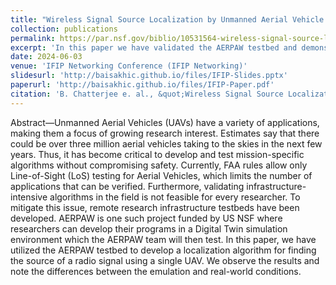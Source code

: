 ```yaml
---
title: "Wireless Signal Source Localization by Unmanned Aerial Vehicle using AERPAW Digital Twin and Testbed"
collection: publications
permalink: https://par.nsf.gov/biblio/10531564-wireless-signal-source-localization-unmanned-aerial-vehicle-using-aerpaw-digital-twin-testbed
excerpt: 'In this paper we have validated the AERPAW testbed and demonstrated how it can be utilized in verifying theoretical resarch in the real world using actual UAVs and UAV. To do this, we have developed a Source Localization algorithm where a UAV estimates the location of a Ground Rover based on the strength of the signal it emits.'
date: 2024-06-03
venue: 'IFIP Networking Conference (IFIP Networking)'
slidesurl: 'http://baisakhic.github.io/files/IFIP-Slides.pptx'
paperurl: 'http://baisakhic.github.io/files/IFIP-Paper.pdf'
citation: 'B. Chatterjee e. al., &quot;Wireless Signal Source Localization by Unmanned Aerial Vehicle using AERPAW Digital Twin and Testbed,&quot; <i>2024 IFIP Networking Conference (IFIP Networking), Thessaloniki, Greece 2024</i>.'
---
```


Abstract—Unmanned Aerial Vehicles (UAVs) have a variety of applications, making them a focus of growing research interest. Estimates say that there could be over three million aerial vehicles taking to the skies in the next few years. Thus, it has become critical to develop and test mission-specific algorithms without compromising safety. Currently, FAA rules allow only Line-of-Sight (LoS) testing for Aerial Vehicles, which limits the number of applications that can be verified. Furthermore, validating infrastructure-intensive algorithms in the field is not feasible for every researcher. To mitigate this issue, remote research infrastructure testbeds have been developed. AERPAW is one such project funded by US NSF where researchers can develop their programs in a Digital Twin simulation environment which the AERPAW team will then test. In this paper, we have utilized the AERPAW testbed to develop a localization algorithm for finding the source of a radio signal using a single UAV. We observe the results and note the differences between the emulation and real-world conditions.

